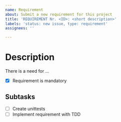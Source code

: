 ```yaml
---
name: Requirement
about: Submit a new requirement for this project
title: 'REQUIREMENT Nr. <ID>: <short description>'
labels: 'status: new issue, type: requirement'
assignees: ''

---
```

# Description

There is a need for ...

- [x]  Requirement is mandatory

## Subtasks

- [ ] Create unittests
- [ ] Implement requirement with TDD

